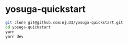 # yosuga-quickstart

```bash
git clone git@github.com:nju33/yosuga-quickstart.git
cd yosuga-quickstart
yarn
yarn dev
```
